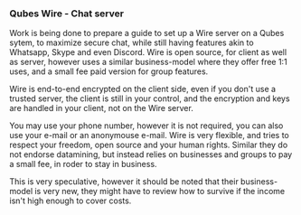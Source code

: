 ### Qubes Wire - Chat server ###
Work is being done to prepare a guide to set up a Wire server on a Qubes sytem, to maximize secure chat, while still having features akin to Whatsapp, Skype and even Discord. Wire is open source, for client as well as server, however uses a similar business-model where they offer free 1:1 uses, and a small fee paid version for group features. 

Wire is end-to-end encrypted on the client side, even if you don't use a trusted server, the client is still in your control, and the encryption and keys are handled in your client, not on the Wire server.

You may use your phone number, however it is not required, you can also use your e-mail or an anonymouse e-mail. Wire is very flexible, and tries to respect your freedom, open source and your human rights.
Similar they do not endorse datamining, but instead relies on businesses and groups to pay a small fee, in roder to stay in business.

This is very speculative, however it should be noted that their business-model is very new, they might have to review how to survive if the income isn't high enough to cover costs.
